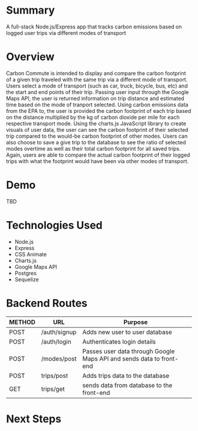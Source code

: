 # Summary
 A full-stack Node.js/Express app that tracks carbon emissions based on logged user trips via different modes of transport

# Overview
Carbon Commute is intended to display and compare the carbon footprint of a given trip traveled with the same trip via a different mode of transport. Users select a mode of transport (such as car, truck, bicycle, bus, etc) and the start and end points of their trip. Passing user input through the Google Maps API, the user is returned information on trip distance and estimated time based on the mode of tranport selected. Using carbon emissions data from the EPA to, the user is provided the carbon footprint of each trip based on the distance multiplied by the kg of carbon dioxide per mile for each respective transport mode. Using the charts.js JavaScript library to create visuals of user data, the user can see the carbon footprint of their selected trip compared to the would-be carbon footprint of other modes. Users can also choose to save a give trip to the database to see the ratio of selected modes overtime as well as their total carbon footprint for all saved trips. Again, users are able to compare the actual carbon footprint of their logged trips with what the footprint would have been via other modes of transport. 

# Demo

TBD

# Technologies Used
* Node.js
* Express
* CSS Animate
* Charts.js
* Google Maps API
* Postgres
* Sequelize

# Backend Routes
METHOD | URL | Purpose
--- | --- | ---
POST | /auth/signup | Adds new user to user database
POST | /auth/login | Authenticates login details
POST | /modes/post | Passes user data through Google Maps API and sends data to front-end
POST | trips/post | Adds trips data to the database
GET | trips/get | sends data from database to the front-end 


# Next Steps

